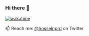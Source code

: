 ### Hi there 👋

[![wakatime](https://wakatime.com/badge/user/d0841262-a812-4da1-8f48-c12e75b9868f.svg)](https://wakatime.com/@d0841262-a812-4da1-8f48-c12e75b9868f)

📫 Reach me: [@hosseinprd](https://twitter.com/hosseinprd) on Twitter
